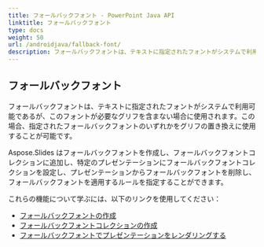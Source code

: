 ```yaml
---
title: フォールバックフォント - PowerPoint Java API
linktitle: フォールバックフォント
type: docs
weight: 50
url: /androidjava/fallback-font/
description: フォールバックフォントは、テキストに指定されたフォントがシステムで利用可能であるが、このフォントが必要なグリフを含まない場合に使用されます。この場合、PowerPoint Java API は指定されたフォールバックフォントのいずれかをグリフの置き換えに使用することが可能です。
---
```


## **フォールバックフォント**
フォールバックフォントは、テキストに指定されたフォントがシステムで利用可能であるが、このフォントが必要なグリフを含まない場合に使用されます。この場合、指定されたフォールバックフォントのいずれかをグリフの置き換えに使用することが可能です。

Aspose.Slides はフォールバックフォントを作成し、フォールバックフォントコレクションに追加し、特定のプレゼンテーションにフォールバックフォントコレクションを設定し、プレゼンテーションからフォールバックフォントを削除し、フォールバックフォントを適用するルールを指定することができます。

これらの機能について学ぶには、以下のリンクを使用してください：

- [フォールバックフォントの作成](/slides/androidjava/create-fallback-font)
- [フォールバックフォントコレクションの作成](/slides/androidjava/create-fallback-fonts-collection)
- [フォールバックフォントでプレゼンテーションをレンダリングする](/slides/androidjava/render-presentation-with-fallback-font)